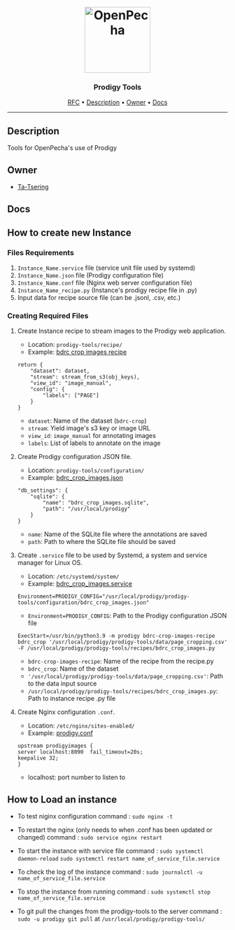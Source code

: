 <h1 align="center">
  <br>
  <a href="https://openpecha.org"><img src="https://avatars.githubusercontent.com/u/82142807?s=400&u=19e108a15566f3a1449bafb03b8dd706a72aebcd&v=4" alt="OpenPecha" width="150"></a>
  <br>
</h1>

<h3 align="center">Prodigy Tools</h3>

<!-- Replace the title of the repository -->

<p align="center">
  <a href="https://github.com/OpenPecha/Requests/issues/30">RFC</a> •
  <a href="#description">Description</a> •
  <a href="#owner">Owner</a> •
<!--   <a href="#floppy_disk-install">Install</a> • -->
  <a href="#docs">Docs</a>
</p>
<hr>

## Description

Tools for OpenPecha's use of Prodigy

<!-- This section provides a high-level overview for the repo -->

## Owner

- [Ta-Tsering](https://github.com/ta4tsering)

<!-- This section lists the owners of the repo -->


## Docs

## How to create new Instance

### Files Requirements

1. `Instance_Name.service` file (service unit file used by systemd)
2. `Instance_Name.json` file (Prodigy configuration file)
3. `Instance_Name.conf` file (Nginx web server configuration file)
4. `Instance_Name_recipe.py` (Instance's prodigy recipe file in .py)
5. Input data for recipe source file (can be .jsonl, .csv, etc.)

### Creating Required Files

1. Create Instance recipe to stream images to the Prodigy web application.
    - Location: `prodigy-tools/recipe/`
    - Example: [bdrc crop images recipe](https://github.com/OpenPecha/prodigy-tools/blob/main/recipes/bdrc_crop_images.py)
    ```
    return {
        "dataset": dataset,
        "stream": stream_from_s3(obj_keys),
        "view_id": "image_manual",
        "config": {
            "labels": ["PAGE"]
        }
    }
    ```
    - `dataset`: Name of the dataset (`bdrc-crop`)
    - `stream`: Yield image's s3 key or image URL
    - `view_id`: `image_manual` for annotating images
    - `labels`: List of labels to annotate on the image


2. Create Prodigy configuration JSON file.
    - Location: `prodigy-tools/configuration/`
    - Example: [bdrc_crop_images.json](https://github.com/OpenPecha/prodigy-tools/blob/main/configuration/bdrc_crop_images.json)
    ```
    "db_settings": {
        "sqlite": {
            "name": "bdrc_crop_images.sqlite",
            "path": "/usr/local/prodigy"
        }
    }
    ```
    - `name`: Name of the SQLite file where the annotations are saved
    - `path`: Path to where the SQLite file should be saved


3. Create `.service` file to be used by Systemd, a system and service manager for Linux OS.
    - Location: `/etc/systemd/system/`
    - Example: [bdrc_crop_images.service](https://github.com/OpenPecha/prodigy-tools/blob/main/install-scripts/prodigy_bdrc_crop_images.service)
    ```
    Environment=PRODIGY_CONFIG="/usr/local/prodigy/prodigy-tools/configuration/bdrc_crop_images.json"
    ```
    - `Environment=PRODIGY_CONFIG`: Path to the Prodigy configuration JSON file
    ```
    ExecStart=/usr/bin/python3.9 -m prodigy bdrc-crop-images-recipe bdrc_crop '/usr/local/prodigy/prodigy-tools/data/page_cropping.csv' -F /usr/local/prodigy/prodigy-tools/recipes/bdrc_crop_images.py
    ```
    - `bdrc-crop-images-recipe`: Name of the recipe from the recipe.py
    - `bdrc_crop`: Name of the dataset
    - `'/usr/local/prodigy/prodigy-tools/data/page_cropping.csv'`: Path to the data input source
    - `/usr/local/prodigy/prodigy-tools/recipes/bdrc_crop_images.py`: Path to instance recipe .py file


4. Create Nginx configuration `.conf`.
    - Location: `/etc/nginx/sites-enabled/`
    - Example: [prodigy.conf](https://github.com/OpenPecha/prodigy-tools/blob/main/install-scripts/prodigy.conf)
    ```
    upstream prodigyimages {
    server localhost:8090  fail_timeout=20s;
    keepalive 32;
    }
    ```
    - localhost: port number to listen to
        

## How to Load an instance
    
   - To test niginx configuration
        command : `sudo nginx -t`

   -  To restart the nginx (only needs to when .conf has been updated or changed)
        command : `sudo service nginx restart`

   -  To start the instance with service file
        command : 
            `sudo systemctl daemon-reload`
            `sudo systemctl restart name_of_service_file.service`

   -  To check the log of the instance
        command : `sudo journalctl -u name_of_service_file.service`
    
   -  To stop the instance from running
        command : `sudo systemctl stop name_of_service_file.service`
    
   -  To git pull the changes from the prodigy-tools to the server
        command : `sudo -u prodigy git pull` at `/usr/local/prodigy/prodigy-tools/`
